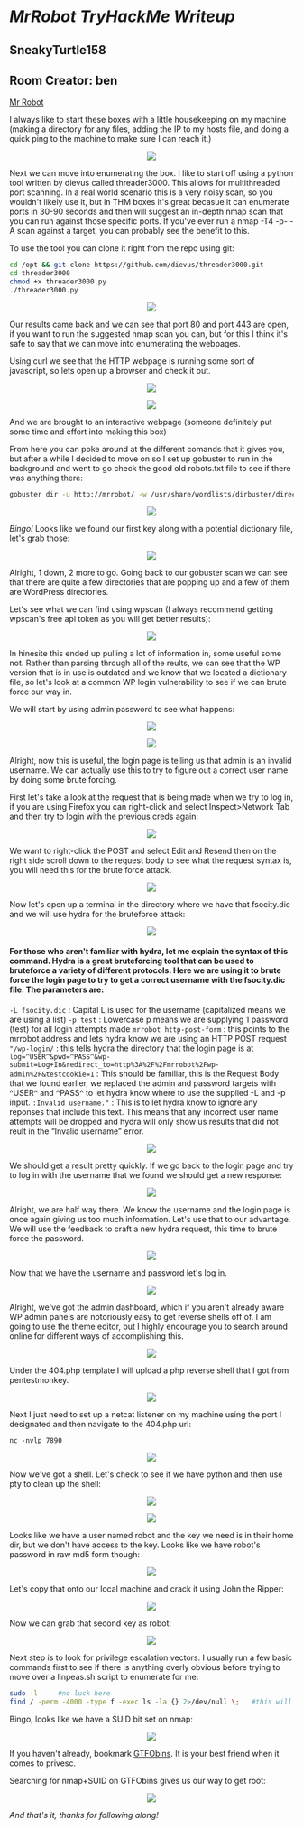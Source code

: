 # **_MrRobot TryHackMe Writeup_**
## SneakyTurtle158
## Room Creator: ben
[Mr Robot](https://tryhackme.com/room/mrrobot)

I always like to start these boxes with a little housekeeping on my machine (making a directory for any files, adding the IP to my hosts file, and doing a quick ping to the machine to make sure I can reach it.)

<p align="center">
  <img src="https://github.com/SneakyTurtle158/TryHackMe_Writeups/blob/pictures/mrrobot/1.png">
</p>

Next we can move into enumerating the box. I like to start off using a python tool written by dievus called threader3000. This allows for multithreaded port scanning. In a real world scenario this is a very noisy scan, so you wouldn't likely use it, but in THM boxes it's great becasue it can enumerate ports in 30-90 seconds and then will suggest an in-depth nmap scan that you can run against those specific ports. If you've ever run a nmap -T4 -p- -A scan against a target, you can probably see the benefit to this. 

To use the tool you can clone it right from the repo using git:

```bash
cd /opt && git clone https://github.com/dievus/threader3000.git
cd threader3000
chmod +x threader3000.py
./threader3000.py
```
<p align="center">
  <img src="https://github.com/SneakyTurtle158/TryHackMe_Writeups/blob/pictures/mrrobot/2.png">
</p>

Our results came back and we can see that port 80 and port 443 are open, if you want to run the suggested nmap scan you can, but for this I think it's safe to say that we can move into enumerating the webpages. 

Using curl we see that the HTTP webpage is running some sort of javascript, so lets open up a browser and check it out.

<p align="center">
  <img src="https://github.com/SneakyTurtle158/TryHackMe_Writeups/blob/pictures/mrrobot/3.png">
</p>

<p align="center">
  <img src="https://github.com/SneakyTurtle158/TryHackMe_Writeups/blob/pictures/mrrobot/4.png">
</p>

And we are brought to an interactive webpage (someone definitely put some time and effort into making this box)

From here you can poke around at the different comands that it gives you, but after a while I decided to move on so I set up gobuster to run in the background and went to go check the good old robots.txt file to see if there was anything there:

```bash
gobuster dir -u http://mrrobot/ -w /usr/share/wordlists/dirbuster/directory-list-2.3-medium.txt
```

<p align="center">
  <img src="https://github.com/SneakyTurtle158/TryHackMe_Writeups/blob/pictures/mrrobot/5.png">
</p>

_Bingo!_ Looks like we found our first key along with a potential dictionary file, let's grab those:

<p align="center">
  <img src="https://github.com/SneakyTurtle158/TryHackMe_Writeups/blob/pictures/mrrobot/6.png">
</p>

Alright, 1 down, 2 more to go. Going back to our gobuster scan we can see that there are quite a few directories that are popping up and a few of them are WordPress directories. 

Let's see what we can find using wpscan (I always recommend getting wpscan's free api token as you will get better results):

<p align="center">
  <img src="https://github.com/SneakyTurtle158/TryHackMe_Writeups/blob/pictures/mrrobot/7.png">
</p>

In hinesite this ended up pulling a lot of information in, some useful some not. Rather than parsing through all of the reults, we can see that the WP version that is in use is outdated and we know that we located a dictionary file, so let's look at a common WP login vulnerability to see if we can brute force our way in.

We will start by using admin:password to see what happens:

<p align="center">
  <img src="https://github.com/SneakyTurtle158/TryHackMe_Writeups/blob/pictures/mrrobot/8.png">
</p>
<p align="center">
  <img src="https://github.com/SneakyTurtle158/TryHackMe_Writeups/blob/pictures/mrrobot/9.png">
</p>

Alright, now this is useful, the login page is telling us that admin is an invalid username. We can actually use this to try to figure out a correct user name by doing some brute forcing. 

First let's take a look at the request that is being made when we try to log in, if you are using Firefox you can right-click and select Inspect>Network Tab and then try to login with the previous creds again:

<p align="center">
  <img src="https://github.com/SneakyTurtle158/TryHackMe_Writeups/blob/pictures/mrrobot/10.png">
</p>

We want to right-click the POST and select Edit and Resend then on the right side scroll down to the request body to see what the request syntax is, you will need this for the brute force attack.

<p align="center">
  <img src="https://github.com/SneakyTurtle158/TryHackMe_Writeups/blob/pictures/mrrobot/11.png">
</p>

Now let's open up a terminal in the directory where we have that fsocity.dic and we will use hydra for the bruteforce attack:

<p align="center">
  <img src="https://github.com/SneakyTurtle158/TryHackMe_Writeups/blob/pictures/mrrobot/12.png">
</p>

#### For those who aren't familiar with hydra, let me explain the syntax of this command. Hydra is a great bruteforcing tool that can be used to bruteforce a variety of different protocols. Here we are using it to brute force the login page to try to get a correct username with the fsocity.dic file. The parameters are:

`-L fsocity.dic` : Capital L is used for the username (capitalized means we are using a list)
`-p test` : Lowercase p means we are supplying 1 password (test) for all login attempts made
`mrrobot http-post-form` : this points to the mrrobot address and lets hydra know we are using an HTTP POST request
`"/wp-login/` : this tells hydra the directory that the login page is at
`log=^USER^&pwd=^PASS^&wp-submit=Log+In&redirect_to=http%3A%2F%2Fmrrobot%2Fwp-admin%2F&testcookie=1` : This should be familiar, this is the Request Body that we found earlier, we replaced the admin and password targets with ^USER^ and ^PASS^ to let hydra know where to use the supplied -L and -p input.
`:Invalid username."` : This is to let hydra know to ignore any reponses that include this text. This means that any incorrect user name attempts will be dropped and hydra will only show us results that did not reult in the “Invalid username” error.

<p align="center">
  <img src="https://github.com/SneakyTurtle158/TryHackMe_Writeups/blob/pictures/mrrobot/13.png">
</p>

We should get a result pretty quickly. If we go back to the login page and try to log in with the username that we found we should get a new response:

<p align="center">
  <img src="https://github.com/SneakyTurtle158/TryHackMe_Writeups/blob/pictures/mrrobot/14.png">
</p>

Alright, we are half way there. We know the username and the login page is once again giving us too much information. Let's use that to our advantage. We will use the feedback to craft a new hydra request, this time to brute force the password. 

<p align="center">
  <img src="https://github.com/SneakyTurtle158/TryHackMe_Writeups/blob/pictures/mrrobot/15.png">
</p>

Now that we have the username and password let's log in.

<p align="center">
  <img src="https://github.com/SneakyTurtle158/TryHackMe_Writeups/blob/pictures/mrrobot/16.png">
</p>

Alright, we've got the admin dashboard, which if you aren't already aware WP admin panels are notoriously easy to get reverse shells off of. I am going to use the theme editor, but I highly encourage you to search around online for different ways of accomplishing this. 

<p align="center">
  <img src="https://github.com/SneakyTurtle158/TryHackMe_Writeups/blob/pictures/mrrobot/17.png">
</p>

Under the 404.php template I will upload a php reverse shell that I got from pentestmonkey.

<p align="center">
  <img src="https://github.com/SneakyTurtle158/TryHackMe_Writeups/blob/pictures/mrrobot/18.png">
</p>

Next I just need to set up a netcat listener on my machine using the port I designated and then navigate to the 404.php url:

`nc -nvlp 7890`

<p align="center">
  <img src="https://github.com/SneakyTurtle158/TryHackMe_Writeups/blob/pictures/mrrobot/19.png">
</p>

Now we've got a shell. Let's check to see if we have python and then use pty to clean up the shell:

<p align="center">
  <img src="https://github.com/SneakyTurtle158/TryHackMe_Writeups/blob/pictures/mrrobot/20.png">
</p>

<p align="center">
  <img src="https://github.com/SneakyTurtle158/TryHackMe_Writeups/blob/pictures/mrrobot/21.png">
</p>

Looks like we have a user named robot and the key we need is in their home dir, but we don't have access to the key. Looks like we have robot's password in raw md5 form though:

<p align="center">
  <img src="https://github.com/SneakyTurtle158/TryHackMe_Writeups/blob/pictures/mrrobot/22.png">
</p>

Let's copy that onto our local machine and crack it using John the Ripper:

<p align="center">
  <img src="https://github.com/SneakyTurtle158/TryHackMe_Writeups/blob/pictures/mrrobot/23.png">
</p>

Now we can grab that second key as robot:

<p align="center">
  <img src="https://github.com/SneakyTurtle158/TryHackMe_Writeups/blob/pictures/mrrobot/24.png">
</p>

Next step is to look for privilege escalation vectors. I usually run a few basic commands first to see if there is anything overly obvious before trying to move over a linpeas.sh script to enumerate for me:

```bash
sudo -l		#no luck here
find / -perm -4000 -type f -exec ls -la {} 2>/dev/null \;	#this will help us look for SUID bits
```
Bingo, looks like we have a SUID bit set on nmap:

<p align="center">
  <img src="https://github.com/SneakyTurtle158/TryHackMe_Writeups/blob/pictures/mrrobot/25.png">
</p>

If you haven't already, bookmark [GTFObins](https://gtfobins.github.io/). It is your best friend when it comes to privesc.

Searching for nmap+SUID on GTFObins gives us our way to get root:

<p align="center">
  <img src="https://github.com/SneakyTurtle158/TryHackMe_Writeups/blob/pictures/mrrobot/26.png">
</p>

_And that's it, thanks for following along!_